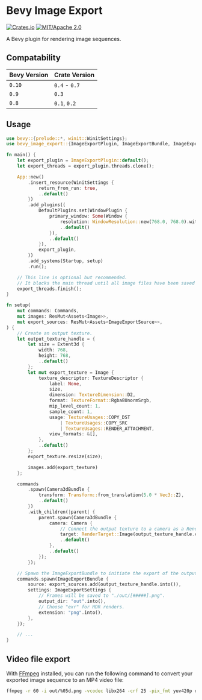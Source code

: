 # Bevy Image Export

[![Crates.io](https://img.shields.io/crates/v/bevy_image_export.svg)](https://crates.io/crates/bevy_image_export)
[![MIT/Apache 2.0](https://img.shields.io/badge/license-MIT%2FApache-blue.svg)](https://github.com/paulkre/bevy_image_export/blob/main/LICENSE)

A Bevy plugin for rendering image sequences.

## Compatability

| Bevy Version | Crate Version       |
| ------------ | ------------------- |
| `0.10`       | `0.4` - `0.7` |
| `0.9`        | `0.3`               |
| `0.8`        | `0.1`, `0.2`        |

## Usage

```rust
use bevy::{prelude::*, winit::WinitSettings};
use bevy_image_export::{ImageExportPlugin, ImageExportBundle, ImageExportSource};

fn main() {
    let export_plugin = ImageExportPlugin::default();
    let export_threads = export_plugin.threads.clone();

    App::new()
        .insert_resource(WinitSettings {
            return_from_run: true,
            ..default()
        })
        .add_plugins((
            DefaultPlugins.set(WindowPlugin {
                primary_window: Some(Window {
                    resolution: WindowResolution::new(768.0, 768.0).with_scale_factor_override(1.0),
                    ..default()
                }),
                ..default()
            }),
            export_plugin,
        ))
        .add_systems(Startup, setup)
        .run();

    // This line is optional but recommended.
    // It blocks the main thread until all image files have been saved successfully.
    export_threads.finish();
}

fn setup(
    mut commands: Commands,
    mut images: ResMut<Assets<Image>>,
    mut export_sources: ResMut<Assets<ImageExportSource>>,
) {
    // Create an output texture.
    let output_texture_handle = {
        let size = Extent3d {
            width: 768,
            height: 768,
            ..default()
        };
        let mut export_texture = Image {
            texture_descriptor: TextureDescriptor {
                label: None,
                size,
                dimension: TextureDimension::D2,
                format: TextureFormat::Rgba8UnormSrgb,
                mip_level_count: 1,
                sample_count: 1,
                usage: TextureUsages::COPY_DST
                    | TextureUsages::COPY_SRC
                    | TextureUsages::RENDER_ATTACHMENT,
                view_formats: &[],
            },
            ..default()
        };
        export_texture.resize(size);

        images.add(export_texture)
    };

    commands
        .spawn(Camera3dBundle {
            transform: Transform::from_translation(5.0 * Vec3::Z),
            ..default()
        })
        .with_children(|parent| {
            parent.spawn(Camera3dBundle {
                camera: Camera {
                    // Connect the output texture to a camera as a RenderTarget.
                    target: RenderTarget::Image(output_texture_handle.clone()),
                    ..default()
                },
                ..default()
            });
        });

    // Spawn the ImageExportBundle to initiate the export of the output texture.
    commands.spawn(ImageExportBundle {
        source: export_sources.add(output_texture_handle.into()),
        settings: ImageExportSettings {
            // Frames will be saved to "./out/[#####].png".
            output_dir: "out".into(),
            // Choose "exr" for HDR renders.
            extension: "png".into(),
        },
    });

    // ...
}
```

## Video file export

With [FFmpeg](https://ffmpeg.org) installed, you can run the following command to convert your exported image sequence to an MP4 video file:

```bash
ffmpeg -r 60 -i out/%05d.png -vcodec libx264 -crf 25 -pix_fmt yuv420p out.mp4
```
